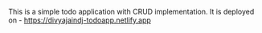 This is a simple todo application with CRUD implementation.
It is deployed on - https://divyajaindj-todoapp.netlify.app